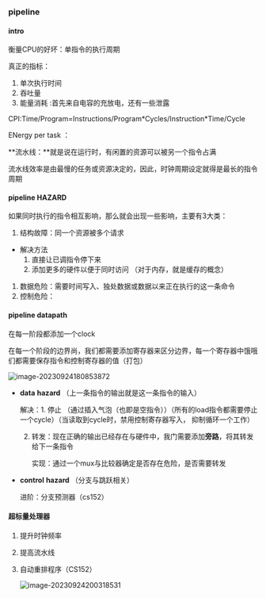 ### pipeline 

#### intro 

衡量CPU的好坏：单指令的执行周期

真正的指标：

1. 单次执行时间 
2. 吞吐量 
3. 能量消耗 :首先来自电容的充放电，还有一些泄露

CPI:Time/Program=Instructions/Program\*Cycles/Instruction*Time/Cycle

ENergy per task ：

**流水线：**就是说在运行时，有闲置的资源可以被另一个指令占满 

流水线效率是由最慢的任务或资源决定的，因此，时钟周期设定就得是最长的指令周期

#### pipeline HAZARD

如果同时执行的指令相互影响，那么就会出现一些影响，主要有3大类：

1. 结构故障：同一个资源被多个请求 

 - 解决方法 
   1. 直接让已调指令停下来 
   2. 添加更多的硬件以便于同时访问 （对于内存，就是缓存的概念）

1.  数据危险：需要时间写入、独处数据或数据以来正在执行的这一条命令 
2. 控制危险： 

#### pipeline datapath 

在每一阶段都添加一个clock 

在每一个阶段的边界尚，我们都需要添加寄存器来区分边界，每一个寄存器中饿哦们都需要保存指令和控制寄存器的值（打包）

![image-20230924180853872](C:\Users\chen\AppData\Roaming\Typora\typora-user-images\image-20230924180853872.png)

- **data** **hazard** （上一条指令的输出就是这一条指令的输入）

  解决：1. 停止 （通过插入气泡（也即是空指令））（所有的load指令都需要停止一个cycle）（当读取到cycle时，禁用控制寄存器写入， 抑制循环一个工作）

     2. 转发：现在正确的输出已经存在与硬件中，我门需要添加**旁路**，将其转发给下一条指令 

        实现：通过一个mux与比较器确定是否存在危险，是否需要转发

- **control** **hazard** （分支与跳跃相关）

  进阶：分支预测器（cs152）

#### 超标量处理器  

1. 提升时钟频率 

2. 提高流水线 

3. 自动重排程序（CS152）

   ![image-20230924200318531](C:\Users\chen\AppData\Roaming\Typora\typora-user-images\image-20230924200318531.png)

